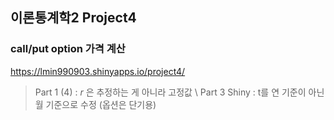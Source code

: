 ## 이론통계학2 Project4

### call/put option 가격 계산

https://lmin990903.shinyapps.io/project4/


> Part 1 (4) : $r$ 은 추정하는 게 아니라 고정값 \\
> Part 3 Shiny : t를 연 기준이 아닌 월 기준으로 수정 (옵션은 단기용)
